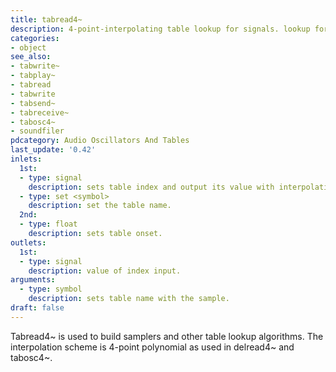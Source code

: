 ```yaml
---
title: tabread4~
description: 4-point-interpolating table lookup for signals. lookup for signals.
categories:
- object
see_also:
- tabwrite~
- tabplay~
- tabread
- tabwrite
- tabsend~
- tabreceive~
- tabosc4~
- soundfiler
pdcategory: Audio Oscillators And Tables
last_update: '0.42'
inlets:
  1st:
  - type: signal
    description: sets table index and output its value with interpolation.
  - type: set <symbol>
    description: set the table name.
  2nd:
  - type: float
    description: sets table onset.
outlets:
  1st:
  - type: signal
    description: value of index input.
arguments:
  - type: symbol
    description: sets table name with the sample. 
draft: false
---
```

Tabread4~ is used to build samplers and other table lookup algorithms. The interpolation scheme is 4-point polynomial as used in delread4~ and tabosc4~.